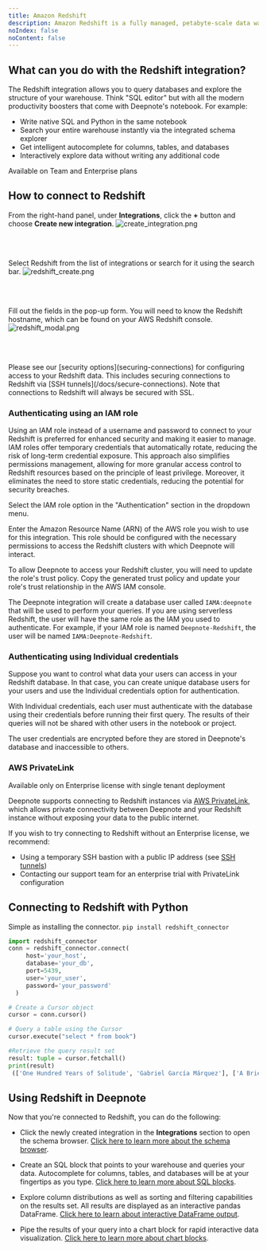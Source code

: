 ```yaml
---
title: Amazon Redshift
description: Amazon Redshift is a fully managed, petabyte-scale data warehouse service. Deepnote integrates with Redshift seamlessly to bring the cloud data warehouse to your notebook.
noIndex: false
noContent: false
---
```


## What can you do with the Redshift integration?

The Redshift integration allows you to query databases and explore the structure of your warehouse. Think "SQL editor" but with all the modern productivity boosters that come with Deepnote's notebook. For example:

- Write native SQL and Python in the same notebook
- Search your entire warehouse instantly via the integrated schema explorer
- Get intelligent autocomplete for columns, tables, and databases
- Interactively explore data without writing any additional code

<Callout status="info">
Available on Team and Enterprise plans
</Callout>

## How to connect to Redshift

From the right-hand panel, under **Integrations**, click the **+** button and choose **Create new integration**.
![create_integration.png](https://media.graphassets.com/pIr2x2wQtyVUUAv6spVZ)

<br></br>

Select Redshift from the list of integrations or search for it using the search bar.
![redshift_create.png](https://media.graphassets.com/URRAjyZfS6O5tB97TbTa)

<br></br>

Fill out the fields in the pop-up form. You will need to know the Redshift hostname, which can be found on your AWS Redshift console.
![redshift_modal.png](https://media.graphassets.com/TVXyXrdSqa0ID0RB9skT)

<br></br>

<Callout status="success">
Please see our [security options](securing-connections) for configuring access to your Redshift data. This includes securing connections to Redshift via [SSH tunnels](/docs/secure-connections). Note that connections to Redshift will always be secured with SSL.
</Callout>

### Authenticating using an IAM role

Using an IAM role instead of a username and password to connect to your Redshift is preferred for enhanced security and making it easier to manage. IAM roles offer temporary credentials that automatically rotate, reducing the risk of long-term credential exposure. This approach also simplifies permissions management, allowing for more granular access control to Redshift resources based on the principle of least privilege. Moreover, it eliminates the need to store static credentials, reducing the potential for security breaches.

Select the IAM role option in the "Authentication" section in the dropdown menu.

Enter the Amazon Resource Name (ARN) of the AWS role you wish to use for this integration. This role should be configured with the necessary permissions to access the Redshift clusters with which Deepnote will interact.

To allow Deepnote to access your Redshift cluster, you will need to update the role's trust policy. Copy the generated trust policy and update your role's trust relationship in the AWS IAM console.

The Deepnote integration will create a database user called `IAMA:deepnote` that will be used to perform your queries. If you are using serverless Redshift, the user will have the same role as the IAM you used to authenticate. For example, if your IAM role is named `Deepnote-Redshift`, the user will be named `IAMA:Deepnote-Redshift`.

### Authenticating using Individual credentials

Suppose you want to control what data your users can access in your Redshift database. In that case, you can create unique database users for your users and use the Individual credentials option for authentication.

With Individual credentials, each user must authenticate with the database using their credentials before running their first query. The results of their queries will not be shared with other users in the notebook or project.

The user credentials are encrypted before they are stored in Deepnote's database and inaccessible to others.

<Embed url='https://www.loom.com/embed/b6ef8fc726d1485ba307f92da5138ef6?hide_owner=true&hide_share=true&hide_title=true&hideEmbedTopBar=true' />

### AWS PrivateLink

<Callout status="info">
Available only on Enterprise license with single tenant deployment
</Callout>

Deepnote supports connecting to Redshift instances via [AWS PrivateLink](https://docs.aws.amazon.com/redshift/latest/mgmt/security-private-link.html), which allows private connectivity between Deepnote and your Redshift instance without exposing your data to the public internet.

If you wish to try connecting to Redshift without an Enterprise license, we recommend:

- Using a temporary SSH bastion with a public IP address (see [SSH tunnels](/docs/secure-connections))
- Contacting our support team for an enterprise trial with PrivateLink configuration

## Connecting to Redshift with Python

Simple as installing the connector.
`pip install redshift_connector`

```python
import redshift_connector
conn = redshift_connector.connect(
     host='your_host',
     database='your_db',
     port=5439,
     user='your_user',
     password='your_password'
  )

# Create a Cursor object
cursor = conn.cursor()

# Query a table using the Cursor
cursor.execute("select * from book")

#Retrieve the query result set
result: tuple = cursor.fetchall()
print(result)
 (['One Hundred Years of Solitude', 'Gabriel García Márquez'], ['A Brief History of Time', 'Stephen Hawking'])
```

## Using Redshift in Deepnote

Now that you're connected to Redshift, you can do the following:

- Click the newly created integration in the **Integrations** section to open the schema browser. [Click here to learn more about the schema browser](schema-browser).

- Create an SQL block that points to your warehouse and queries your data. Autocomplete for columns, tables, and databases will be at your fingertips as you type. [Click here to learn more about SQL blocks](sql-cells).

- Explore column distributions as well as sorting and filtering capabilities on the results set. All results are displayed as an interactive pandas DataFrame. [Click here to learn about interactive DataFrame output](variable-explorer#interactive-dataframe-output).

- Pipe the results of your query into a chart block for rapid interactive data visualization. [Click here to learn more about chart blocks](chart-blocks).
